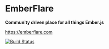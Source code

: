 # EmberFlare

__Community driven place for all things Ember.js__

https://emberflare.com

[![Build Status](https://travis-ci.org/ugisozols/emberflare.com.png?branch=master)](https://travis-ci.org/ugisozols/emberflare.com)

